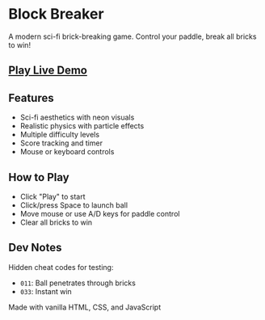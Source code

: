 # Block Breaker

A modern sci-fi brick-breaking game. Control your paddle, break all bricks to win!

## [Play Live Demo](https://shraddhakumbhar1.github.io/block-breaker/)

## Features
- Sci-fi aesthetics with neon visuals
- Realistic physics with particle effects
- Multiple difficulty levels
- Score tracking and timer
- Mouse or keyboard controls

## How to Play
- Click "Play" to start
- Click/press Space to launch ball
- Move mouse or use A/D keys for paddle control
- Clear all bricks to win

## Dev Notes
Hidden cheat codes for testing:
- `011`: Ball penetrates through bricks
- `033`: Instant win

Made with vanilla HTML, CSS, and JavaScript